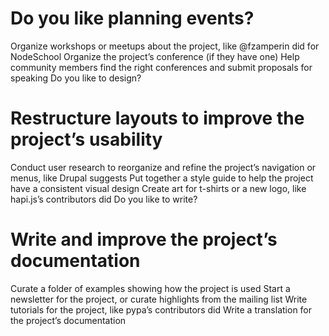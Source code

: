 # Do you like planning events?

Organize workshops or meetups about the project, like @fzamperin did for NodeSchool
Organize the project’s conference (if they have one)
Help community members find the right conferences and submit proposals for speaking
Do you like to design?

# Restructure layouts to improve the project’s usability
Conduct user research to reorganize and refine the project’s navigation or menus, like Drupal suggests
Put together a style guide to help the project have a consistent visual design
Create art for t-shirts or a new logo, like hapi.js’s contributors did
Do you like to write?

# Write and improve the project’s documentation
Curate a folder of examples showing how the project is used
Start a newsletter for the project, or curate highlights from the mailing list
Write tutorials for the project, like pypa’s contributors did
Write a translation for the project’s documentation
